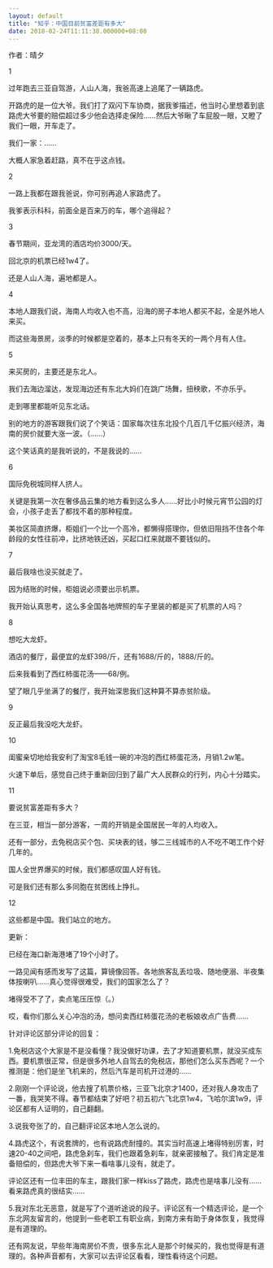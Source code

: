```yaml
---
layout: default
title: "知乎：中国目前贫富差距有多大"
date: 2018-02-24T11:11:38.000000+08:00
---
```


作者：晴夕

1


过年跑去三亚自驾游，人山人海，我爸高速上追尾了一辆路虎。


开路虎的是一位大爷。我们打了双闪下车协商，据我爹描述，他当时心里想着到底路虎大爷要的赔偿超过多少他会选择走保险……然后大爷瞅了车屁股一眼，又瞪了我们一眼，开车走了。


我们一家：……


大概人家急着赶路，真不在乎这点钱。

2

一路上我都在跟我爸说，你可别再追人家路虎了。


我爹表示科科，前面全是百来万的车，哪个追得起？

3

春节期间，亚龙湾的酒店均价3000/天。


回北京的机票已经1w4了。


还是人山人海，遍地都是人。

4

本地人跟我们说，海南人均收入也不高，沿海的房子本地人都买不起，全是外地人来买。


而这些海景房，淡季的时候都是空着的，基本上只有冬天的一两个月有人住。

5

来买房的，主要还是东北人。


我们去海边溜达，发现海边还有东北大妈们在跳广场舞，扭秧歌，不亦乐乎。


走到哪里都能听见东北话。


别的地方的游客跟我们说了个笑话：国家每次往东北投个几百几千亿振兴经济，海南的房价就要大涨一波。（……）


这个笑话真的是我听说的，不是我说的……

6

国际免税城同样人挤人。


关键是我第一次在奢侈品云集的地方看到这么多人……好比小时候元宵节公园的灯会，小孩子走丢了都找不着的那种程度。


美妆区简直挤爆，柜姐们一个比一个高冷，都懒得搭理你，但依旧阻挡不住各个年龄段的女性往前冲，比挤地铁还凶，买起口红来就跟不要钱似的。

7

最后我啥也没买就走了。


因为结账的时候，柜姐说必须要出示机票。


我开始认真思考，这么多全国各地牌照的车子里装的都是买了机票的人吗？

8

想吃大龙虾。


酒店的餐厅，最便宜的龙虾398/斤，还有1688/斤的，1888/斤的。


后来我看到了西红柿蛋花汤——68/例。


望了眼几乎坐满了的餐厅，我开始深思我们这种算不算赤贫阶级。

9

反正最后我没吃大龙虾。

10

闺蜜亲切地给我安利了淘宝8毛钱一碗的冲泡的西红柿蛋花汤，月销1.2w笔。


火速下单后，感觉自己终于重新回归到了最广大人民群众的行列，内心十分踏实。

11

要说贫富差距有多大？


在三亚，相当一部分游客，一周的开销是全国居民一年的人均收入。


还有一部分，去免税店买个包、买块表的钱，够二三线城市的人不吃不喝工作个好几年的。


国人全世界爆买的时候，我们都感叹国人好有钱。


可是我们还有那么多同胞在贫困线上挣扎。

12

这些都是中国。我们站立的地方。

更新：

已经在海口新海港堵了19个小时了。

一路见闻有感而发写了这篇，算镜像回答。各地旅客乱丢垃圾、随地便溺、半夜集体按喇叭……真心觉得很难受，我们的国家怎么了？

堵得受不了了，卖点笔压压惊（。）

哎，看你们那么关心冲泡的汤，想问卖西红柿蛋花汤的老板娘收点广告费……

针对评论区部分评论的回复：

1.免税店这个大家是不是没看懂？我没做好功课，去了才知道要机票，就没买成东西。要机票很正常，但是很多外地人自驾去的免税店，那他们怎么买东西呢？一个推测是：他们是坐飞机来的，然后汽车是司机开过港的……

2.刚刚一个评论说，他去搜了机票价格，三亚飞北京才1400，还对我人身攻击了一番，我哭笑不得。春节都结束了好吧？初五初六飞北京1w4，飞哈尔滨1w9，评论区都有人证明的，自己翻翻。

3.说我夸张了的，自己翻评论区本地人怎么说的。

4.路虎这个，有说套牌的，也有说路虎耐撞的。其实当时高速上堵得特别厉害，时速20-40之间吧，路虎急刹车，我们也跟着急刹车，就亲密接触了。我们肯定是准备赔偿的，但路虎大爷下来一看啥事儿没有，就走了。

评论区还有一位丰田的车主，跟我们家一样kiss了路虎，路虎也是啥事儿没有……看来路虎真的很结实……

5.我对东北无恶意，就是写了个道听途说的段子。评论区有一个精选评论，是一个东北网友留言的，他提到一些老职工有职业病，到南方来有助于身体恢复，我觉得是有道理的。

还有网友说，早些年海南房价不贵，很多东北人是那个时候买的，我也觉得是有道理的。各种声音都有，大家可以去评论区看看，理性看待这个问题。

